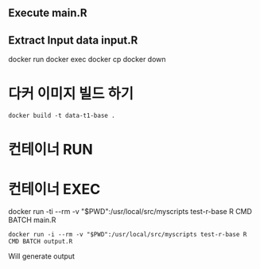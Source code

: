 ## Execute main.R
## Extract Input data input.R

docker run
docker exec
docker cp
docker down

# 다커 이미지 빌드 하기
```
docker build -t data-t1-base .
```

# 컨테이너 RUN

# 컨테이너 EXEC

docker run -ti --rm -v "$PWD":/usr/local/src/myscripts test-r-base R CMD BATCH main.R

```
docker run -i --rm -v "$PWD":/usr/local/src/myscripts test-r-base R CMD BATCH output.R
```

Will generate output
